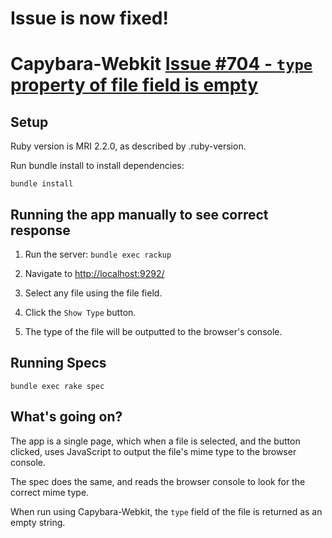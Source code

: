 # Issue is now fixed!

Capybara-Webkit [Issue #704 - `type` property of file field is empty](https://github.com/thoughtbot/capybara-webkit/issues/704)
===================================================================

Setup
-----

Ruby version is MRI 2.2.0, as described by .ruby-version.

Run bundle install to install dependencies:

    bundle install


Running the app manually to see correct response
------------------------------------------------

  1. Run the server: `bundle exec rackup`

  2. Navigate to [http://localhost:9292/](http://localhost:9292/)

  3. Select any file using the file field.

  4. Click the `Show Type` button.

  5. The type of the file will be outputted to the browser's console.

Running Specs
-------------

    bundle exec rake spec


What's going on?
----------------

The app is a single page, which when a file is selected, and the button
clicked, uses JavaScript to output the file's mime type to the browser console.

The spec does the same, and reads the browser console to look for the correct
mime type.

When run using Capybara-Webkit, the `type` field of the file is returned as an
empty string.
